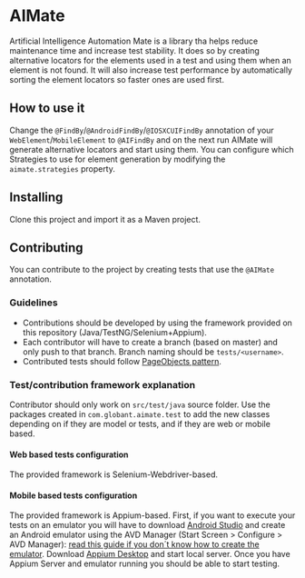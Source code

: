 # AIMate
Artificial Intelligence Automation Mate is a library tha helps reduce maintenance time and increase test stability. It does so by creating alternative locators for the elements used in a test and using them when an element is not found. It will also increase test performance by automatically sorting the element locators so faster ones are used first.

## How to use it
Change the `@FindBy`/`@AndroidFindBy`/`@IOSXCUIFindBy` annotation of your `WebElement`/`MobileElement` to `@AIFindBy` and on the next run AIMate will generate alternative locators and start using them. You can configure which Strategies to use for element generation by modifying the `aimate.strategies` property.

## Installing
Clone this project and import it as a Maven project.

## Contributing
You can contribute to the project by creating tests that use the `@AIMate` annotation. 

### Guidelines
- Contributions should be developed by using the framework provided on this repository (Java/TestNG/Selenium+Appium).
- Each contributor will have to create a branch (based on master) and only push to that branch. Branch naming should be `tests/<username>`.
- Contributed tests should follow [PageObjects pattern](https://martinfowler.com/bliki/PageObject.html).

### Test/contribution framework explanation
Contributor should only work on `src/test/java` source folder. Use the packages created in `com.globant.aimate.test` to add the new classes depending on if they are model or tests, and if they are web or mobile based.

#### Web based tests configuration
The provided framework is Selenium-Webdriver-based.

#### Mobile based tests configuration
The provided framework is Appium-based. First, if you want to execute your tests on an emulator you will have to download [Android Studio](https://developer.android.com/studio) and create an Android emulator using the AVD Manager (Start Screen > Configure > AVD Manager): [read this guide if you don´t know how to create the emulator](https://developer.android.com/studio/run/managing-avds). Download [Appium Desktop](http://appium.io/) and start local server. Once you have Appium Server and emulator running you should be able to start testing.
